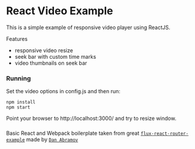 React Video Example
=========================

This is a simple example of responsive video player using ReactJS.

Features

* responsive video resize
* seek bar with custom time marks
* video thumbnails on seek bar

### Running

Set the video options in config.js and then run:

```
npm install
npm start
```

Point your browser to http://localhost:3000/ and try to resize window.

### 

Basic React and Webpack boilerplate taken from great [`flux-react-router-example`](https://github.com/gaearon/flux-react-router-example/) made by [`Dan Abramov`](https://github.com/gaearon/)
